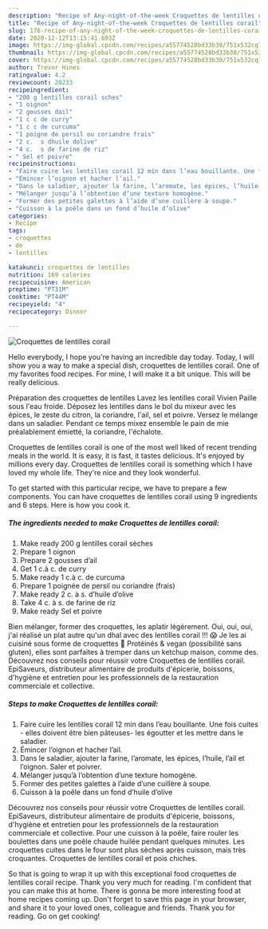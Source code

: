 ```yaml
---
description: "Recipe of Any-night-of-the-week Croquettes de lentilles corail"
title: "Recipe of Any-night-of-the-week Croquettes de lentilles corail"
slug: 178-recipe-of-any-night-of-the-week-croquettes-de-lentilles-corail
date: 2020-12-12T13:15:41.693Z
image: https://img-global.cpcdn.com/recipes/a55774528bd33b30/751x532cq70/croquettes-de-lentilles-corail-photo-principale-de-la-recette.jpg
thumbnail: https://img-global.cpcdn.com/recipes/a55774528bd33b30/751x532cq70/croquettes-de-lentilles-corail-photo-principale-de-la-recette.jpg
cover: https://img-global.cpcdn.com/recipes/a55774528bd33b30/751x532cq70/croquettes-de-lentilles-corail-photo-principale-de-la-recette.jpg
author: Trevor Hines
ratingvalue: 4.2
reviewcount: 20233
recipeingredient:
- "200 g lentilles corail sches"
- "1 oignon"
- "2 gousses dail"
- "1 c c de curry"
- "1 c c de curcuma"
- "1 poigne de persil ou coriandre frais"
- "2 c.  s dhuile dolive"
- "4 c.  s de farine de riz"
- " Sel et poivre"
recipeinstructions:
- "Faire cuire les lentilles corail 12 min dans l’eau bouillante. Une fois cuites - elles doivent être bien pâteuses- les égoutter et les mettre dans le saladier."
- "Émincer l’oignon et hacher l’ail."
- "Dans le saladier, ajouter la farine, l’aromate, les épices, l’huile, l’ail et l’oignon. Saler et poivrer."
- "Mélanger jusqu’à l’obtention d’une texture homogène."
- "Former des petites galettes à l’aide d’une cuillère à soupe."
- "Cuisson à la poêle dans un fond d’huile d’olive"
categories:
- Recipe
tags:
- croquettes
- de
- lentilles

katakunci: croquettes de lentilles 
nutrition: 169 calories
recipecuisine: American
preptime: "PT31M"
cooktime: "PT44M"
recipeyield: "4"
recipecategory: Dinner

---
```



![Croquettes de lentilles corail](https://img-global.cpcdn.com/recipes/a55774528bd33b30/751x532cq70/croquettes-de-lentilles-corail-photo-principale-de-la-recette.jpg)

Hello everybody, I hope you're having an incredible day today. Today, I will show you a way to make a special dish, croquettes de lentilles corail. One of my favorites food recipes. For mine, I will make it a bit unique. This will be really delicious.

Préparation des croquettes de lentilles Lavez les lentilles corail Vivien Paille sous l&#39;eau froide. Déposez les lentilles dans le bol du mixeur avec les épices, le zeste du citron, la coriandre, l&#39;ail, sel et poivre. Versez le mélange dans un saladier. Pendant ce temps mixez ensemble le pain de mie préalablement émietté, la coriandre, l&#39;échalote.

Croquettes de lentilles corail is one of the most well liked of recent trending meals in the world. It is easy, it is fast, it tastes delicious. It's enjoyed by millions every day. Croquettes de lentilles corail is something which I have loved my whole life. They're nice and they look wonderful.


To get started with this particular recipe, we have to prepare a few components. You can have croquettes de lentilles corail using 9 ingredients and 6 steps. Here is how you cook it.

<!--inarticleads1-->

##### The ingredients needed to make Croquettes de lentilles corail:

1. Make ready 200 g lentilles corail sèches
1. Prepare 1 oignon
1. Prepare 2 gousses d’ail
1. Get 1 c.à c. de curry
1. Make ready 1 c.à c. de curcuma
1. Prepare 1 poignée de persil ou coriandre (frais)
1. Make ready 2 c. à s. d’huile d’olive
1. Take 4 c. à s. de farine de riz
1. Make ready  Sel et poivre


Bien mélanger, former des croquettes, les aplatir légèrement. Oui, oui, oui, j&#39;ai réalisé un plat autre qu&#39;un dhal avec des lentilles corail !!! 😱 Je les ai cuisiné sous forme de croquettes 🤤 Protéinés &amp; vegan (possibilité sans gluten), elles sont parfaites à tremper dans un ketchup maison, comme des. Découvrez nos conseils pour réussir votre Croquettes de lentilles corail. EpiSaveurs, distributeur alimentaire de produits d&#39;épicerie, boissons, d&#39;hygiène et entretien pour les professionnels de la restauration commerciale et collective. 

<!--inarticleads2-->

##### Steps to make Croquettes de lentilles corail:

1. Faire cuire les lentilles corail 12 min dans l’eau bouillante. Une fois cuites - elles doivent être bien pâteuses- les égoutter et les mettre dans le saladier.
1. Émincer l’oignon et hacher l’ail.
1. Dans le saladier, ajouter la farine, l’aromate, les épices, l’huile, l’ail et l’oignon. Saler et poivrer.
1. Mélanger jusqu’à l’obtention d’une texture homogène.
1. Former des petites galettes à l’aide d’une cuillère à soupe.
1. Cuisson à la poêle dans un fond d’huile d’olive


Découvrez nos conseils pour réussir votre Croquettes de lentilles corail. EpiSaveurs, distributeur alimentaire de produits d&#39;épicerie, boissons, d&#39;hygiène et entretien pour les professionnels de la restauration commerciale et collective. Pour une cuisson à la poêle, faire rouler les boulettes dans une poêle chaude huilée pendant quelques minutes. Les croquettes cuites dans le four sont plus sèches après cuisson, mais très croquantes. Croquettes de lentilles corail et pois chiches. 

So that is going to wrap it up with this exceptional food croquettes de lentilles corail recipe. Thank you very much for reading. I'm confident that you can make this at home. There is gonna be more interesting food at home recipes coming up. Don't forget to save this page in your browser, and share it to your loved ones, colleague and friends. Thank you for reading. Go on get cooking!
